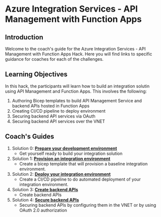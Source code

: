 # Azure Integration Services - API Management with Function Apps

## Introduction
Welcome to the coach's guide for the Azure Integration Services - API Management with Function Apps Hack. Here you will find links to specific guidance for coaches for each of the challenges.

## Learning Objectives
In this hack, the participants will learn how to build an integration solutin using API Management and Function Apps.  This involves the following:

1. Authoring Bicep templates to build API Management Service and backend APIs hosted in Function Apps
2. Creating CI/CD pipeline to deploy environment
3. Securing backend API services via OAuth
4. Securing backend API services over the VNET

## Coach's Guides
1. Solution 0: **[Prepare your development environment](Solution-00.md)**
   - Get yourself ready to build your integration solution
2. Solution 1: **[Provision an integration environment](Solution-01.md)**
   - Create a bicep template that will provision a baseline integration environment.
3. Solution 2: **[Deploy your integration environment](Solution-02.md)**
   - Create a CI/CD pipeline to do automated deployment of your integration environment.
4. Solution 3: **[Create backend APIs](Solution-03.md)**
   - Create backend APIs
5. Solution 4: **[Secure backend APIs](Solution-04.md)**
   - Securing backend APIs by configuring them in the VNET or by using OAuth 2.0 authorization